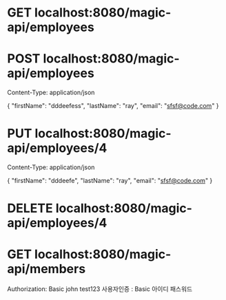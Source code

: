 # GET localhost:8080/magic-api/employees

# POST localhost:8080/magic-api/employees
Content-Type: application/json

{
  "firstName": "dddeefess",
  "lastName": "ray",
  "email": "sfsf@code.com"
}

# PUT localhost:8080/magic-api/employees/4
Content-Type: application/json

{
  "firstName": "dddeefe",
  "lastName": "ray",
  "email": "sfsf@code.com"
}

# DELETE localhost:8080/magic-api/employees/4


# GET localhost:8080/magic-api/members
Authorization: Basic john test123
사용자인증 : Basic 아이디 패스워드

